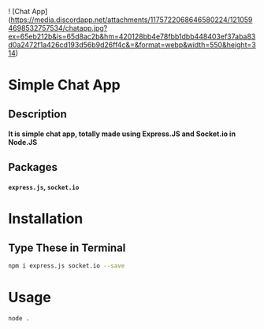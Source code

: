 ! [Chat App] (https://media.discordapp.net/attachments/1175722068646580224/1210594698532757534/chatapp.jpg?ex=65eb212b&is=65d8ac2b&hm=420128bb4e78fbb1dbb448403ef37aba83d0a2472f1a426cd193d56b9d26ff4c&=&format=webp&width=550&height=314)

# Simple Chat App

## Description

#### It is simple chat app, totally made using Express.JS and Socket.io in Node.JS

## Packages

#### `express.js`, `socket.io`

# Installation

## **Type These in Terminal**

```bash
npm i express.js socket.io --save
```

# Usage

```bash
node .
```
